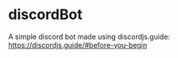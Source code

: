 # discordBot
A simple discord bot made using discordjs.guide: https://discordjs.guide/#before-you-begin
